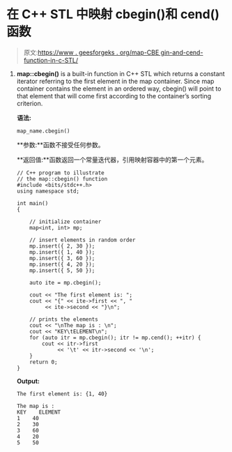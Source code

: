 # 在 C++ STL 中映射 cbegin()和 cend()函数

> 原文:[https://www . geesforgeks . org/map-CBE gin-and-cend-function-in-c-STL/](https://www.geeksforgeeks.org/map-cbegin-and-cend-function-in-c-stl/)

1.  **map::cbegin()** is a built-in function in C++ STL which returns a constant iterator referring to the first element in the map container. Since map container contains the element in an ordered way, cbegin() will point to that element that will come first according to the container’s sorting criterion.

    **语法:**

    ```
    map_name.cbegin()

    ```

    **参数:**函数不接受任何参数。

    **返回值:**函数返回一个常量迭代器，引用映射容器中的第一个元素。

    ```
    // C++ program to illustrate
    // the map::cbegin() function
    #include <bits/stdc++.h>
    using namespace std;

    int main()
    {

        // initialize container
        map<int, int> mp;

        // insert elements in random order
        mp.insert({ 2, 30 });
        mp.insert({ 1, 40 });
        mp.insert({ 3, 60 });
        mp.insert({ 4, 20 });
        mp.insert({ 5, 50 });

        auto ite = mp.cbegin();

        cout << "The first element is: ";
        cout << "{" << ite->first << ", "
             << ite->second << "}\n";

        // prints the elements
        cout << "\nThe map is : \n";
        cout << "KEY\tELEMENT\n";
        for (auto itr = mp.cbegin(); itr != mp.cend(); ++itr) {
            cout << itr->first
                 << '\t' << itr->second << '\n';
        }
        return 0;
    }
    ```

    **Output:**

    ```
    The first element is: {1, 40}

    The map is : 
    KEY    ELEMENT
    1    40
    2    30
    3    60
    4    20
    5    50

    ```
